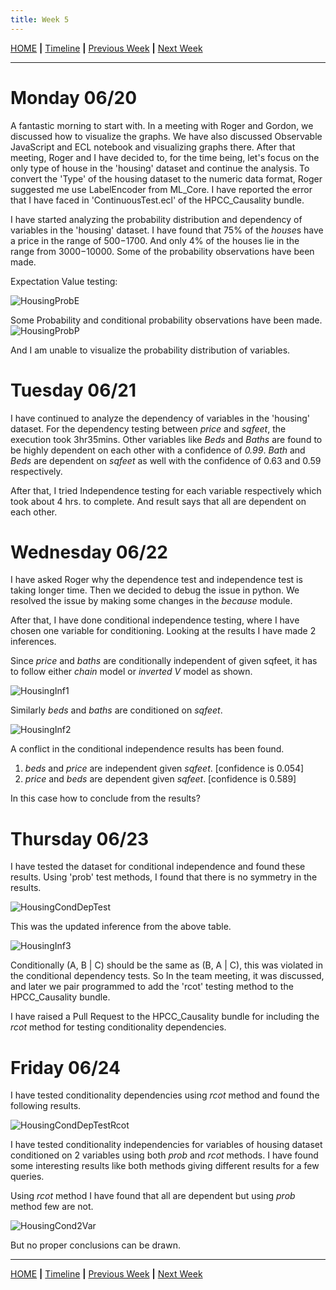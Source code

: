```yaml
---
title: Week 5
---
```


[HOME](https://arungaonkar.github.io/HPCC-Causality/) **|**
[Timeline](https://arungaonkar.github.io/HPCC-Causality/index.html#timeline) **|**
[Previous Week](https://arungaonkar.github.io/HPCC-Causality/week4.html) **|**
[Next Week](https://arungaonkar.github.io/HPCC-Causality/week6.html)

---

# Monday 06/20

A fantastic morning to start with. In a meeting with Roger and Gordon, we discussed how to visualize the graphs. We have also discussed Observable JavaScript and ECL notebook and visualizing graphs there. After that meeting, Roger and I have decided to, for the time being, let's focus on the only type of house in the 'housing' dataset and continue the analysis. To convert the 'Type' of the housing dataset to the numeric data format, Roger suggested me use LabelEncoder from ML_Core. I have reported the error that I have faced in 'ContinuousTest.ecl' of the HPCC_Causality bundle.

I have started analyzing the probability distribution and dependency of variables in the 'housing' dataset. I have found that 75% of the *house*s have a price in the range of $500-$1700. And only 4% of the houses lie in the range from $3000-$10000. Some of the probability observations have been made.

Expectation Value testing:

![HousingProbE](imgs/HousingProbE.png)

Some Probability and conditional probability observations have been made.
![HousingProbP](imgs/HousingProbP.png)

And I am unable to visualize the probability distribution of variables.

# Tuesday 06/21

I have continued to analyze the dependency of variables in the 'housing' dataset. For the dependency testing between *price* and *sqfeet*, the execution took 3hr35mins. Other variables like *Beds* and *Baths* are found to be highly dependent on each other with a confidence of *0.99*. *Bath* and *Beds* are dependent on *sqfeet* as well with the confidence of 0.63 and 0.59 respectively.

After that, I tried Independence testing for each variable respectively which took about 4 hrs. to complete. And result says that all are dependent on each other.

# Wednesday 06/22

I have asked Roger why the dependence test and independence test is taking longer time. Then we decided to debug the issue in python. We resolved the issue by making some changes in the *because* module.

After that, I have done conditional independence testing, where I have chosen one variable for conditioning. Looking at the results I have made 2 inferences.

Since *price* and *baths* are conditionally independent of given sqfeet, it has to follow either *chain* model or *inverted V* model as shown.

![HousingInf1](imgs/HousingInf1.png)

Similarly *beds* and *baths* are conditioned on *sqfeet*.

![HousingInf2](imgs/HousingInf2.png)

A conflict in the conditional independence results has been found.

1. *beds* and *price* are independent given *sqfeet*. [confidence is 0.054]
2. *price* and *beds* are dependent given *sqfeet*. [confidence is 0.589]

In this case how to conclude from the results?

# Thursday 06/23

I have tested the dataset for conditional independence and found these results. Using 'prob' test methods,  I found that there is no symmetry in the results.

![HousingCondDepTest](imgs/HousingCondDepTest.png)

This was the updated inference from the above table.

![HousingInf3](imgs/HousingInf3.png)

Conditionally (A, B &#124; C) should be the same as (B, A &#124; C), this was violated in the conditional dependency tests. So In the team meeting, it was discussed, and later we pair programmed to add the 'rcot' testing method to the HPCC_Causality bundle. 

I have raised a Pull Request to the HPCC_Causality bundle for including the *rcot* method for testing conditionality dependencies.

# Friday 06/24

I have tested conditionality dependencies using *rcot* method and found the following results.

![HousingCondDepTestRcot](imgs/HousingCondDepTestRcot.png)

I have tested conditionality independencies for variables of housing dataset conditioned on 2 variables using both *prob* and *rcot* methods. I have found some interesting results like both methods giving different results for a few queries.

Using *rcot* method I have found that all are dependent but using *prob* method few are not.

![HousingCond2Var](imgs/HousingCond2Var.png)

But no proper conclusions can be drawn.

---

[HOME](https://arungaonkar.github.io/HPCC-Causality/) **|**
[Timeline](https://arungaonkar.github.io/HPCC-Causality/index.html#timeline) **|**
[Previous Week](https://arungaonkar.github.io/HPCC-Causality/week4.html) **|**
[Next Week](https://arungaonkar.github.io/HPCC-Causality/week6.html)

